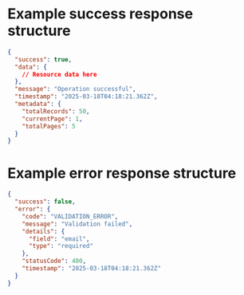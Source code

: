 # Example success response structure

```json
{
  "success": true,
  "data": {
    // Resource data here
  },
  "message": "Operation successful",
  "timestamp": "2025-03-18T04:18:21.362Z",
  "metadata": {
    "totalRecords": 50,
    "currentPage": 1,
    "totalPages": 5
  }
}
```

# Example error response structure

```json
{
  "success": false,
  "error": {
    "code": "VALIDATION_ERROR",
    "message": "Validation failed",
    "details": {
      "field": "email",
      "type": "required"
    },
    "statusCode": 400,
    "timestamp": "2025-03-18T04:18:21.362Z"
  }
}
```
